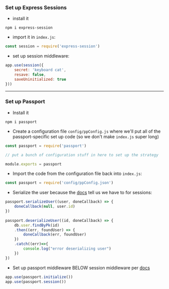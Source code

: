 ### Set up Express Sessions
* install it
```
npm i express-session
```

* import it in `index.js`: 
```javascript
const session = require('express-session')
```
* set up session middleware: 
```javascript
app.use(session({
    secret: 'keyboard cat',
    resave: false,
    saveUninitialized: true
}))
```
---
### Set up Passport

* Install it
```
npm i passport
```
* Create a configuration file `config/ppConfig.js` where we'll put all of the passport-specific set up code (so we don't make `index.js` super long)

```javascript
const passport = require('passport')

// put a bunch of configuration stuff in here to set up the strategy

module.exports = passport
```

* Import the code from the configuration file back into `index.js`:
```javascript
const passport = require('config/ppConfig.json')
```

* Serialize the user because the [docs](https://www.npmjs.com/package/passport#sessions) tell us we have to for sessions:
```javascript
passport.serializeUser((user, doneCallback) => {
    doneCallback(null, user.id)
})
   
passport.deserializeUser((id, doneCallback) => {
    db.user.findByPk(id)
    .then((err, foundUser) => {
        doneCallback(err, foundUser)
    })
    .catch((err)=>{
        console.log("error deserializing user")
    })
})
```

* Set up passport middleware BELOW session middleware per [docs](https://www.npmjs.com/package/passport#middleware)

```javascript
app.use(passport.initialize())
app.use(passport.session())
```


